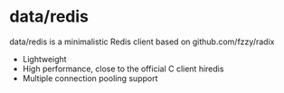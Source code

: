 data/redis
===========

data/redis is a minimalistic Redis client based on github.com/fzzy/radix

*  Lightweight
*  High performance, close to the official C client hiredis
*  Multiple connection pooling support
